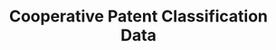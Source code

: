 ---
layout: default
bigquery: https://console.cloud.google.com/bigquery?p=patents-public-data&d=cpc&page=dataset
citation: '“Cooperative Patent Classification” by the EPO and USPTO, for public use. '
contributors: EPO, USPTO
cost: None
description: Cooperative Patent Classification Data contains the scheme and definitions
  of the Cooperative Patent Classification system for classifying patent documents.
  The CPC is the result of a partnership between the EPO and the USPTO in their joint
  effort to develop a common, internationally compatible classification system for
  technical documents, in particular patent publications, which will be used by both
  offices in the patent granting process
documentation: https://www.cooperativepatentclassification.org/cpcSchemeAndDefinitions
last_edit: 04/10/2022, 03:01:04
location: https://www.cooperativepatentclassification.org/index
maintained_by: USPTO, EPO
schema_fields:
- parents
- titleFull
- synonyms
- title_part
- sizeCache
- informativeReferences
- status
- limitingReferences
- not_allocatable
- children
- level
- additional_only
- ipcConcordant
- informative_references
- child_groups
- childGroups
- titlePart
- residual_references
- definition
- application_references
- dateRevised
- limiting_references
- date_revised
- ipc_concordant
- glossary
- notAllocatable
- symbol
- breakdown_code
- applicationReferences
- title_full
- breakdownCode
- residualReferences
shortname: cooperative_patent_classification
tags:
- patents
- science
title: Cooperative Patent Classification Data
uuid: 984374a7-16e9-4b35-9445-458daceb01bf
---